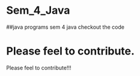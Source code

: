 # Sem_4_Java
##java programs
sem  4 java
checkout the code





Please feel to contribute.
=======
Please feel to contribute!!!


